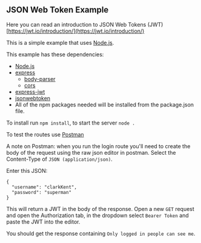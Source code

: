 ## JSON Web Token Example
Here you can read an introduction to JSON Web Tokens (JWT) [https://jwt.io/introduction/](https://jwt.io/introduction/)

This is a simple example that uses [Node.js](https://nodejs.org/en/).

This example has these dependencies:
* [Node.js](https://nodejs.org/en/)
* [express](https://github.com/expressjs)
  * [body-parser](https://github.com/expressjs/body-parser)
  * [cors](https://github.com/expressjs/cors)
* [express-jwt](https://github.com/auth0/express-jwt)
* [jsonwebtoken](https://github.com/auth0/node-jsonwebtoken)
* All of the npm packages needed will be installed from the package.json file.

To install run `npm install`, to start the server `node .`

To test the routes use [Postman](https://www.getpostman.com/)

A note on Postman: when you run the login route you'll need to create the body of the request using the raw json editor in postman. Select the Content-Type of `JSON (application/json)`.

Enter this JSON:

```
{
  "username": "clarkKent",
  "password": "superman"
}
```

This will return a JWT in the body of the response. Open a new `GET` request and open the Authorization tab, in the dropdown select `Bearer Token` and paste the JWT into the editor. 

You should get the response containing `Only logged in people can see me`.
